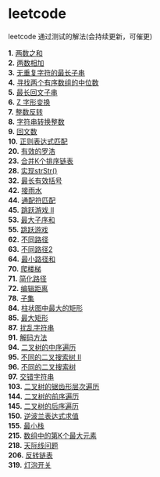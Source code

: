 # leetcode
leetcode 通过测试的解法(会持续更新，可催更)

**1.** [两数之和](https://github.com/rogueKangaroo/leetcode/blob/master/simple/1_two_sum.go) </br>
**2.** [两数相加](https://github.com/rogueKangaroo/leetcode/blob/master/medium/2_add_two_numbers) </br>
**3.** [无重复字符的最长子串](https://github.com/rogueKangaroo/leetcode/blob/master/medium/3_length_of_longest_substring) </br>
**4.** [寻找两个有序数组的中位数](https://github.com/rogueKangaroo/leetcode/blob/master/hard/4_find_median_sorted_arrays) </br>
**5.** [最长回文子串](https://github.com/rogueKangaroo/leetcode/blob/master/medium/5_longest_palindrome) </br>
**6.** [Z 字形变换](https://github.com/rogueKangaroo/leetcode/blob/master/medium/6_z_convert) </br>
**7.** [整数反转](https://github.com/rogueKangaroo/leetcode/blob/master/simple/7_int_reverse) </br>
**8.** [字符串转换整数](https://github.com/rogueKangaroo/leetcode/blob/master/medium/8_my_atoi) </br>
**9.** [回文数](https://github.com/rogueKangaroo/leetcode/blob/master/simple/9_is_palindrome) </br>
**10.** [正则表达式匹配](https://github.com/rogueKangaroo/leetcode/blob/master/hard/10_is_match) </br>
**20.** [有效的罗浩](https://github.com/rogueKangaroo/leetcode/blob/master/simple/20_is_valid) </br>
**23.** [合并K个排序链表](https://github.com/rogueKangaroo/leetcode/blob/master/hard/23_merge_k_lists) </br>
**28.** [实现strStr()](https://github.com/rogueKangaroo/leetcode/blob/master/hard/28_str_str) </br>
**32.** [最长有效括号](https://github.com/rogueKangaroo/leetcode/blob/master/hard/32_longest_valid_parentheses) </br>
**42.** [接雨水](https://github.com/rogueKangaroo/leetcode/blob/master/hard/42_trap) </br>
**44.** [通配符匹配](https://github.com/rogueKangaroo/leetcode/blob/master/hard/44_is_match) </br>
**45.** [跳跃游戏 II](https://github.com/rogueKangaroo/leetcode/blob/master/hard/45_jump) </br>
**53.** [最大子序和](https://github.com/rogueKangaroo/leetcode/blob/master/simple/53_max_sub_array) </br>
**55.** [跳跃游戏](https://github.com/rogueKangaroo/leetcode/blob/master/medium/55_can_jump) </br>
**62.** [不同路径](https://github.com/rogueKangaroo/leetcode/blob/master/medium/62_unique_paths) </br>
**63.** [不同路径2](https://github.com/rogueKangaroo/leetcode/blob/master/medium/63_unique_paths_with_obstacles) </br>
**64.** [最小路径和](https://github.com/rogueKangaroo/leetcode/blob/master/medium/64_min_path_sum) </br>
**70.** [爬楼梯](https://github.com/rogueKangaroo/leetcode/blob/master/simple/70_climb_stairs) </br>
**71.** [简化路径](https://github.com/rogueKangaroo/leetcode/blob/master/medium/71_simplify_path) </br>
**72.** [编辑距离](https://github.com/rogueKangaroo/leetcode/blob/master/hard/72_min_distance) </br>
**78.** [子集](https://github.com/rogueKangaroo/leetcode/blob/master/medium/78_subsets) </br>
**84.** [柱状图中最大的矩形](https://github.com/rogueKangaroo/leetcode/blob/master/hard/84_largest_rectangle_area) </br>
**85.** [最大矩形](https://github.com/rogueKangaroo/leetcode/blob/master/hard/85_maximal_rectangle) </br>
**87.** [扰乱字符串](https://github.com/rogueKangaroo/leetcode/blob/master/hard/87_is_scramble) </br>
**91.** [解码方法](https://github.com/rogueKangaroo/leetcode/blob/master/medium/91_num_decodings) </br>
**94.** [二叉树的中序遍历](https://github.com/rogueKangaroo/leetcode/blob/master/medium/94_inorder_traversal) </br>
**95.** [不同的二叉搜索树 II](https://github.com/rogueKangaroo/leetcode/blob/master/medium/95_generate_trees) </br>
**96.** [不同的二叉搜索树](https://github.com/rogueKangaroo/leetcode/blob/master/medium/96_generate_trees) </br>
**97.** [交错字符串](https://github.com/rogueKangaroo/leetcode/blob/master/hard/97_is_interleave) </br>
**103.** [二叉树的锯齿形层次遍历](https://github.com/rogueKangaroo/leetcode/blob/master/medium/103_zigzag_level_order) </br>
**144.** [二叉树的前序遍历](https://github.com/rogueKangaroo/leetcode/blob/master/medium/144_preorder_traversal) </br>
**145.** [二叉树的后序遍历](https://github.com/rogueKangaroo/leetcode/blob/master/hard/145_postorder_traversal) </br>
**150.** [逆波兰表达式求值](https://github.com/rogueKangaroo/leetcode/blob/master/medium/150_eval_RPN) </br>
**155.** [最小栈](https://github.com/rogueKangaroo/leetcode/blob/master/simple/155_min_stack) </br>
**215.** [数组中的第K个最大元素](https://github.com/rogueKangaroo/leetcode/blob/master/medium/215_find_kth_largest) </br>
**218.** [天际线问题](https://github.com/rogueKangaroo/leetcode/blob/master/hard/218_get_skyline) </br>
**206.** [反转链表](https://github.com/rogueKangaroo/leetcode/blob/master/simple/206_reverse_list) </br>
**319.** [灯泡开关](https://github.com/rogueKangaroo/leetcode/blob/master/medium/319_bulb_switch) </br>
